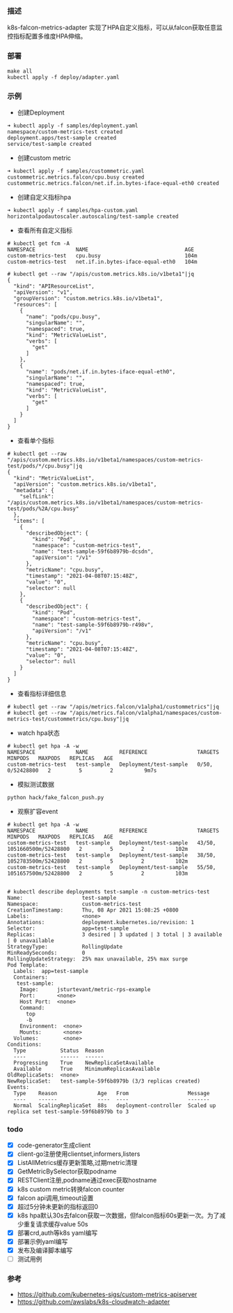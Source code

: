 ### 描述
k8s-falcon-metrics-adapter 实现了HPA自定义指标，可以从falcon获取任意监控指标配置多维度HPA伸缩。

### 部署
```
make all
kubectl apply -f deploy/adapter.yaml
```

### 示例
- 创建Deployment
```
➜ kubectl apply -f samples/deployment.yaml 
namespace/custom-metrics-test created
deployment.apps/test-sample created
service/test-sample created
```
- 创建custom metric
```$xslt
➜ kubectl apply -f samples/custommetric.yaml
custommetric.metrics.falcon/cpu.busy created
custommetric.metrics.falcon/net.if.in.bytes-iface-equal-eth0 created
```
- 创建自定义指标hpa
```$xslt
➜ kubectl apply -f samples/hpa-custom.yaml  
horizontalpodautoscaler.autoscaling/test-sample created
```
- 查看所有自定义指标
```$xslt
# kubectl get fcm -A
NAMESPACE             NAME                               AGE
custom-metrics-test   cpu.busy                           104m
custom-metrics-test   net.if.in.bytes-iface-equal-eth0   104m

# kubectl get --raw "/apis/custom.metrics.k8s.io/v1beta1"|jq
{
  "kind": "APIResourceList",
  "apiVersion": "v1",
  "groupVersion": "custom.metrics.k8s.io/v1beta1",
  "resources": [
    {
      "name": "pods/cpu.busy",
      "singularName": "",
      "namespaced": true,
      "kind": "MetricValueList",
      "verbs": [
        "get"
      ]
    },
    {
      "name": "pods/net.if.in.bytes-iface-equal-eth0",
      "singularName": "",
      "namespaced": true,
      "kind": "MetricValueList",
      "verbs": [
        "get"
      ]
    }
  ]
}
```
- 查看单个指标
```$xslt
# kubectl get --raw "/apis/custom.metrics.k8s.io/v1beta1/namespaces/custom-metrics-test/pods/*/cpu.busy"|jq
{
  "kind": "MetricValueList",
  "apiVersion": "custom.metrics.k8s.io/v1beta1",
  "metadata": {
    "selfLink": "/apis/custom.metrics.k8s.io/v1beta1/namespaces/custom-metrics-test/pods/%2A/cpu.busy"
  },
  "items": [
    {
      "describedObject": {
        "kind": "Pod",
        "namespace": "custom-metrics-test",
        "name": "test-sample-59f6b8979b-dcsdn",
        "apiVersion": "/v1"
      },
      "metricName": "cpu.busy",
      "timestamp": "2021-04-08T07:15:48Z",
      "value": "0",
      "selector": null
    },
    {
      "describedObject": {
        "kind": "Pod",
        "namespace": "custom-metrics-test",
        "name": "test-sample-59f6b8979b-r498v",
        "apiVersion": "/v1"
      },
      "metricName": "cpu.busy",
      "timestamp": "2021-04-08T07:15:48Z",
      "value": "0",
      "selector": null
    }
  ]
}
```
- 查看指标详细信息
```$xslt
# kubectl get --raw "/apis/metrics.falcon/v1alpha1/custommetrics"|jq
# kubectl get --raw "/apis/metrics.falcon/v1alpha1/namespaces/custom-metrics-test/custommetrics/cpu.busy"|jq
```
- watch hpa状态
```$xslt
# kubectl get hpa -A -w
NAMESPACE             NAME          REFERENCE                TARGETS            MINPODS   MAXPODS   REPLICAS   AGE
custom-metrics-test   test-sample   Deployment/test-sample   0/50, 0/52428800   2         5         2          9m7s
```
- 模拟测试数据
```$xslt
python hack/fake_falcon_push.py
```

- 观察扩容event
```$xslt
# kubectl get hpa -A -w
NAMESPACE             NAME          REFERENCE                TARGETS                       MINPODS   MAXPODS   REPLICAS   AGE
custom-metrics-test   test-sample   Deployment/test-sample   43/50, 1051660500m/52428800   2         5         2          102m
custom-metrics-test   test-sample   Deployment/test-sample   38/50, 1052783500m/52428800   2         5         2          102m
custom-metrics-test   test-sample   Deployment/test-sample   55/50, 1051657500m/52428800   2         5         2          103m


# kubectl describe deployments test-sample -n custom-metrics-test
Name:                   test-sample
Namespace:              custom-metrics-test
CreationTimestamp:      Thu, 08 Apr 2021 15:08:25 +0800
Labels:                 <none>
Annotations:            deployment.kubernetes.io/revision: 1
Selector:               app=test-sample
Replicas:               3 desired | 3 updated | 3 total | 3 available | 0 unavailable
StrategyType:           RollingUpdate
MinReadySeconds:        0
RollingUpdateStrategy:  25% max unavailable, 25% max surge
Pod Template:
  Labels:  app=test-sample
  Containers:
   test-sample:
    Image:      jsturtevant/metric-rps-example
    Port:       <none>
    Host Port:  <none>
    Command:
      top
      -b
    Environment:  <none>
    Mounts:       <none>
  Volumes:        <none>
Conditions:
  Type           Status  Reason
  ----           ------  ------
  Progressing    True    NewReplicaSetAvailable
  Available      True    MinimumReplicasAvailable
OldReplicaSets:  <none>
NewReplicaSet:   test-sample-59f6b8979b (3/3 replicas created)
Events:
  Type    Reason             Age   From                   Message
  ----    ------             ----  ----                   -------
  Normal  ScalingReplicaSet  88s   deployment-controller  Scaled up replica set test-sample-59f6b8979b to 3
```


### todo
- [x] code-generator生成client
- [x] client-go注册使用clientset,informers,listers
- [x] ListAllMetrics缓存更新策略,过期metric清理
- [x] GetMetricBySelector获取podname
- [x] RESTClient注册,podname通过exec获取hostname
- [x] k8s custom metric转换falcon counter
- [x] falcon api调用,timeout设置
- [x] 超过5分钟未更新的指标返回0
- [x] k8s hpa默认30s去falcon获取一次数据，但falcon指标60s更新一次。为了减少重复请求缓存value 50s
- [x] 部署crd,auth等k8s yaml编写
- [x] 部署示例yaml编写
- [x] 发布及编译脚本编写
- [ ] 测试用例

### 参考
- https://github.com/kubernetes-sigs/custom-metrics-apiserver
- https://github.com/awslabs/k8s-cloudwatch-adapter
